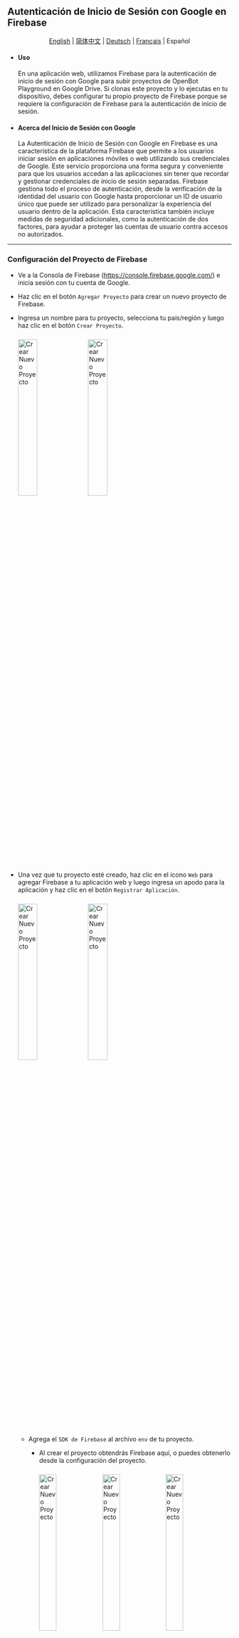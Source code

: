 ## Autenticación de Inicio de Sesión con Google en Firebase

<p align="center">
  <a href="README.md">English</a> |
  <a href="README.zh-CN.md">简体中文</a> |
  <a href="README.de-DE.md">Deutsch</a> |
  <a href="README.fr-FR.md">Français</a> |
  <span>Español</span>
</p>

- #### Uso
  En una aplicación web, utilizamos Firebase para la autenticación de inicio de sesión con Google para subir proyectos de OpenBot Playground en Google Drive. Si clonas este proyecto y lo ejecutas en tu dispositivo, debes configurar tu propio proyecto de Firebase porque se requiere la configuración de Firebase para la autenticación de inicio de sesión.
- #### Acerca del Inicio de Sesión con Google
  La Autenticación de Inicio de Sesión con Google en Firebase es una característica de la plataforma Firebase que permite a los usuarios iniciar sesión en aplicaciones móviles o web utilizando sus credenciales de Google. Este servicio proporciona una forma segura y conveniente para que los usuarios accedan a las aplicaciones sin tener que recordar y gestionar credenciales de inicio de sesión separadas. Firebase gestiona todo el proceso de autenticación, desde la verificación de la identidad del usuario con Google hasta proporcionar un ID de usuario único que puede ser utilizado para personalizar la experiencia del usuario dentro de la aplicación. Esta característica también incluye medidas de seguridad adicionales, como la autenticación de dos factores, para ayudar a proteger las cuentas de usuario contra accesos no autorizados.

****

### Configuración del Proyecto de Firebase

- Ve a la Consola de Firebase (https://console.firebase.google.com/) e inicia sesión con tu cuenta de Google.

- Haz clic en el botón `Agregar Proyecto` para crear un nuevo proyecto de Firebase.

- Ingresa un nombre para tu proyecto, selecciona tu país/región y luego haz clic en el botón `Crear Proyecto`.
    <p align="left">
    <img style="padding-right: 2%; padding-top: 2%; padding-bottom: 2%" src="../../../docs/images/firebase_create_project.jpg" alt="Crear Nuevo Proyecto" width="30%"/>
    <img style="padding-right: 2%;padding-top: 2%; padding-bottom: 2% " src="../../../docs/images/firebase_success_creation.jpg" alt="Crear Nuevo Proyecto" width="30%"/>
    </p>

- Una vez que tu proyecto esté creado, haz clic en el icono `Web` para agregar Firebase a tu aplicación web y luego ingresa un apodo para la aplicación y haz clic en el botón `Registrar Aplicación`.
  <p align="left">
  <img style="padding-right: 2%; padding-top: 2%; padding-bottom: 2%;" src="../../../docs/images/firebase_web_icon.jpg" alt="Crear Nuevo Proyecto" width="30%"/>
  <img style="padding-right: 2%; padding-top: 2%; padding-bottom: 2%;" src="../../../docs/images/firebase_register_app.jpg" alt="Crear Nuevo Proyecto" width="30%"/>
  </p>

    - Agrega el `SDK de Firebase` al archivo `env` de tu proyecto.
        - Al crear el proyecto obtendrás Firebase aquí, o puedes obtenerlo desde la configuración del proyecto.
          <p align="left">
          <img style="padding-right: 2%;padding-top: 2%; padding-bottom: 2%;" src="../../../docs/images/firebase_sdk.jpg" alt="Crear Nuevo Proyecto" width="30%"/>
          <img style="padding-right: 2%;padding-top: 2%; padding-bottom: 2%;" src="../../../docs/images/firebase_project_setting.jpg" alt="Crear Nuevo Proyecto" width="30%"/>
          <img style="padding-right: 2%;padding-top: 2%; padding-bottom: 2%;" src="../../../docs/images/firebase_project_setting_config.jpg" alt="Crear Nuevo Proyecto" width="30%"/>
          </p>

        - Uso de Variables de Entorno Cuando uses la Autenticación de Firebase, es posible que necesites almacenar información sensible como claves API, credenciales de base de datos y otros secretos. Para hacerlo de manera segura, puedes usar variables de entorno para almacenar esta información fuera de tu código, siguiendo estos pasos.

            1. Crea un nuevo archivo en OpenBot Playground llamado .env.
                 <p align="left">
                <img style="padding-right: 2%;padding-top: 2%; padding-bottom: 2%;" src="../../../docs/images/firebase_env.jpg" alt="Crear Nuevo Proyecto" width="30%"/>
                 </p> 

            3. Agrega las siguientes variables de entorno al archivo .env que se usarán en el archivo firebase.js.

            ```bash
              REACT_APP_FIREBASE_API_KEY=<REACT_APP_FIREBASE_API_KEY>
              REACT_APP_AUTH_DOMAIN=<REACT_APP_AUTH_DOMAIN>
              REACT_APP_PROJECT_ID=<REACT_APP_PROJECT_ID>
              REACT_APP_STORAGE_BUCKET=<REACT_APP_STORAGE_BUCKET>
              REACT_APP_MESSAGING_SENDER_ID=<REACT_APP_MESSAGING_SENDER_ID>
              REACT_APP_APP_ID=<REACT_APP_APP_ID>
              REACT_APP_MEASUREMENT_ID=<REACT_APP_MEASUREMENT_ID>
              GENERATE_SOURCEMAP=false
            ```

- Habilita el método de Inicio de Sesión de Autenticación de Firebase usando Google.

  <p align="left">

  <img style="padding-right: 2%; padding-top: 2%; padding-bottom: 2%;" src="../../../docs/images/firebase_authentication.jpg" alt="Crear Nuevo Proyecto" width="30%"/>

  <img style="padding-right: 2%; padding-top: 2%; padding-bottom: 2%;" src="../../../docs/images/firebase_google_option.jpg" alt="Crear Nuevo Proyecto" width="30%"/>

  <img style="padding-right: 2%;padding-top: 2%; padding-bottom: 2%;" src="../../../docs/images/firebase_google_signin_enable.jpg" alt="Crear Nuevo Proyecto" width="22.6%"/>

  </p>


- Habilita la base de datos Firestore, navega al menú Construir en la barra lateral izquierda.
  Haz clic en ``Firestore Database`` de las opciones. Luego, haz clic en el botón ``Crear base de datos``.

  <img style="padding-right: 2%; padding-top: 2%; padding-bottom: 2%;" src="../../../docs/images/firestore_database_setup.jpg" alt="Consola de Google Cloud" width="50%"/>

    - Para reglas seguras, selecciona ``Iniciar en modo de producción`` y elige la ubicación de Firestore para la
      aplicación y haz clic en el botón ``Habilitar``.

      <img style="padding-right: 2%; padding-top: 2%; padding-bottom: 2%;" src="../../../docs/images/firebase_database_production_build.jpg" alt="Consola de Google Cloud" width="30%"/>
      <img style="padding-right: 2%; padding-top: 2%; padding-bottom: 2%;" src="../../../docs/images/firebase_database_location.jpg" alt="Consola de Google Cloud" width="30%"/>

        - Una vez que tu base de datos esté creada, haz clic en ``Reglas`` para configurar permisos de lectura y escritura.

          <img style="padding-right: 2%; padding-top: 2%; padding-bottom: 2%;" src="../../../docs/images/firebase_database_rules.jpg" alt="Consola de Google Cloud" width="30%"/>

        - Reemplaza las reglas predeterminadas con el siguiente código y haz clic en el botón ``Publicar``.

          ```bash
          rules_version = '2';
          service cloud.firestore {
              match /databases/{database}/documents {
                  match /{document=**} {
                      allow read, write: if request.auth != null;
                  }
              }
          }
          ```
        
### Configuración de Servicios de Google Drive

- #### Para Habilitar la API
  Ve a la Consola de Google Cloud (https://console.cloud.google.com/) e inicia sesión usando la misma cuenta de Google que usas para Firebase. Esto asegura una integración sin problemas entre los servicios. En la parte superior de la página, verás el nombre del proyecto actual. Haz clic en él para abrir el selector de proyectos. En la sección `TODOS`, selecciona el proyecto que agregaste a Firebase y cámbialo.

  <img style="padding-right: 2%; padding-top: 2%; padding-bottom: 2%;" src="../../../docs/images/firebase_google_cloud_console.jpg" alt="Consola de Google Cloud" width="30%"/>
  <img style="padding-right: 2%; padding-top: 2%; padding-bottom: 2%;" src="../../../docs/images/firebase_google_cloud_project.jpg" alt="Consola de Google Cloud" width="30%"/>

- Después de cambiar, en Acceso rápido, deberías ver una opción etiquetada ``APIs & Services``. Haz clic en ella.
  Si no la ves inmediatamente, es posible que necesites hacer clic en el icono del menú (generalmente tres líneas horizontales) en la esquina superior izquierda para expandir el menú y revelar las opciones.

  <img style="padding-right: 2%; padding-top: 2%; padding-bottom: 2%;" src="../../../docs/images/firebase_google_api_services.jpg" alt="Consola de Google Cloud" width="50%"/>

    - Después de abrir "APIs & Services", navega a la sección ``Biblioteca``. Aquí es donde puedes buscar la API de Google Drive.
      <img style="padding-right: 2%; padding-top: 2%; padding-bottom: 2%;" src="../../../docs/images/firebase_google_drive_library.jpg" alt="Consola de Google Cloud" width="50%"/>

    - La API de Google Drive debería aparecer en los resultados de búsqueda. Haz clic en ella.
      En la siguiente página, encontrarás información sobre la API. Haz clic en el botón "Habilitar" para habilitarla para tu proyecto.
      Una vez habilitada, podrás acceder y gestionar los ajustes de Google Drive y la API de Drive.
  
      <img style="padding-right: 2%; padding-top: 2%; padding-bottom: 2%;" src="../../../docs/images/firebase_google_drive_result.jpg" alt="Consola de Google Cloud" width="30%"/>
      <img style="padding-right: 2%; padding-top: 2%; padding-bottom: 2%;" src="../../../docs/images/firebase_google_drive_enable_api.jpg" alt="Consola de Google Cloud" width="30%"/>

### Solución de Problemas

Aquí hay algunos problemas comunes que pueden ocurrir durante el proceso de configuración de Firebase y sus soluciones correspondientes.

```bash
  1. Error de Credenciales Inválidas: Inspecciona la consola del navegador para cualquier mensaje de error o advertencia relacionado con Credenciales Inválidas.
```

- Verifica que hayas ingresado el ID de cliente y la clave API correctos en la Consola de Firebase.
- Revisa que no haya errores tipográficos o errores en los valores ingresados en las variables de entorno.
- Asegúrate de haber habilitado correctamente la configuración al llamar a la función firebase.auth().signInWithPopup().
- Asegúrate de haber especificado la versión correcta del SDK de Firebase y de estar iniciando sesión con una cuenta de Google válida.

```bash
  2. Error de cuenta de usuario deshabilitada.
```

- La única forma de solucionar este problema es reactivar la cuenta existente o crear una nueva.
- Además, puedes verificar si la cuenta ha sido deshabilitada o eliminada antes de intentar autenticarlas con el Inicio de Sesión de Google en Firebase, y mostrar un mensaje de error si la cuenta no está activa.

```bash
  3. Error de Compartición de Recursos de Origen Cruzado (CORS): Si notas que el comportamiento esperado de la aplicación web no está ocurriendo, como datos que no se cargan o no se muestran correctamente.
```

- Ve a la Consola de Firebase, en la sección de Autenticación selecciona la pestaña "Método de inicio de sesión". En la sección "Dominios autorizados", asegúrate de que el dominio de tu aplicación web esté agregado y que CORS esté habilitado para él.
- Si estás utilizando un flujo de autenticación del lado del servidor, asegúrate de haber agregado los encabezados CORS necesarios a la respuesta de tu servidor para permitir solicitudes desde el dominio de tu aplicación web.
- Si estás alojando tu aplicación web en Firebase Hosting, automáticamente habilita CORS para tu dominio. También puedes usar Firebase Cloud Run para servir solicitudes de API con encabezados CORS incluidos.